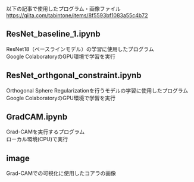 以下の記事で使用したプログラム・画像ファイル  
https://qiita.com/tabintone/items/8f5593bf1083a55c4b72

## ResNet_baseline_1.ipynb  
ResNet18（ベースラインモデル）の学習に使用したプログラム  
Google ColaboratoryのGPU環境で学習を実行　　

## ResNet_orthgonal_constraint.ipynb
Orthogonal Sphere Regularizationを行うモデルの学習に使用したプログラム  
Google ColaboratoryのGPU環境で学習を実行  

## GradCAM.ipynb
Grad-CAMを実行するプログラム  
ローカル環境(CPU)で実行  

## image
Grad-CAMでの可視化に使用したコアラの画像


